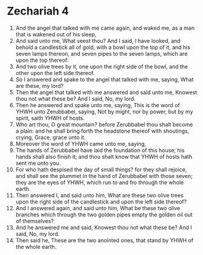 ﻿# Zechariah 4
1. And the angel that talked with me came again, and waked me, as a man that is wakened out of his sleep, 
2. And said unto me, What seest thou? And I said, I have looked, and behold a candlestick all of gold, with a bowl upon the top of it, and his seven lamps thereon, and seven pipes to the seven lamps, which are upon the top thereof: 
3. And two olive trees by it, one upon the right side of the bowl, and the other upon the left side thereof. 
4. So I answered and spake to the angel that talked with me, saying, What are these, my lord? 
5. Then the angel that talked with me answered and said unto me, Knowest thou not what these be? And I said, No, my lord. 
6. Then he answered and spake unto me, saying, This is the word of YHWH unto Zerubbabel, saying, Not by might, nor by power, but by my spirit, saith YHWH of hosts. 
7. Who art thou, O great mountain? before Zerubbabel thou shalt become a plain: and he shall bring forth the headstone thereof with shoutings, crying, Grace, grace unto it. 
8. Moreover the word of YHWH came unto me, saying, 
9. The hands of Zerubbabel have laid the foundation of this house; his hands shall also finish it; and thou shalt know that YHWH of hosts hath sent me unto you. 
10. For who hath despised the day of small things? for they shall rejoice, and shall see the plummet in the hand of Zerubbabel with those seven; they are the eyes of YHWH, which run to and fro through the whole earth. 
11.  Then answered I, and said unto him, What are these two olive trees upon the right side of the candlestick and upon the left side thereof? 
12. And I answered again, and said unto him, What be these two olive branches which through the two golden pipes empty the golden oil out of themselves? 
13. And he answered me and said, Knowest thou not what these be? And I said, No, my lord. 
14. Then said he, These are the two anointed ones, that stand by YHWH of the whole earth. 
